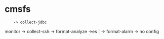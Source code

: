 # cmsfs

        -> collect-jdbc
monitor -> collect-ssh  -> format-analyze ->es
   |                    -> format-alarm -> no
config
